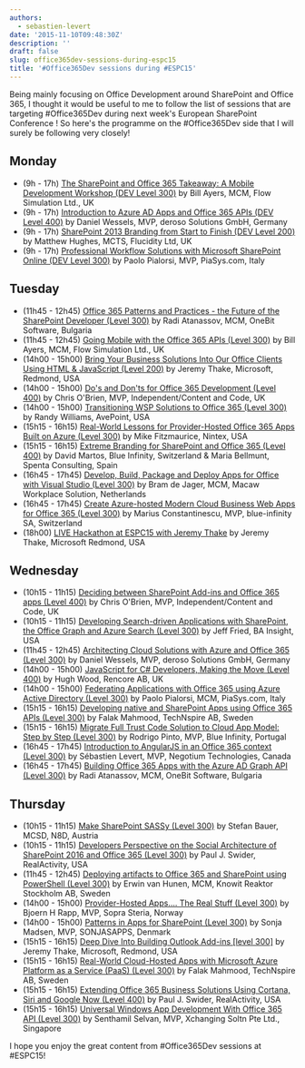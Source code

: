 ```yaml
---
authors:
  - sebastien-levert
date: '2015-11-10T09:48:30Z'
description: ''
draft: false
slug: office365dev-sessions-during-espc15
title: '#Office365Dev sessions during #ESPC15'
---
```


Being mainly focusing on Office Development around SharePoint and Office 365, I thought it would be useful to me to
follow the list of sessions that are targeting #Office365Dev during next week's European SharePoint Conference ! So
here's the programme on the #Office365Dev side that I will surely be following very closely!

## Monday

- (9h - 17h)
  [The SharePoint and Office 365 Takeaway: A Mobile Development Workshop (DEV Level 300)](http://www.sharepointeurope.com/conferences/session/429/the-sharepoint-and-office-365-takeaway-a-mobile-development-workshop-dev-level-300)
  by Bill Ayers, MCM, Flow Simulation Ltd., UK
- (9h - 17h)
  [Introduction to Azure AD Apps and Office 365 APIs (DEV Level 400)](http://www.sharepointeurope.com/conferences/session/431/introduction-to-azure-ad-apps-and-office-365-apis--dev-level-400)
  by Daniel Wessels, MVP, deroso Solutions GmbH, Germany
- (9h - 17h)
  [SharePoint 2013 Branding from Start to Finish (DEV Level 200)](http://www.sharepointeurope.com/conferences/session/434/sharepoint-2013-branding-from-start-to-finish--dev-level-200)
  by Matthew Hughes, MCTS, Flucidity Ltd, UK
- (9h - 17h)
  [Professional Workflow Solutions with Microsoft SharePoint Online (DEV Level 300)](http://www.sharepointeurope.com/conferences/session/435/professional-workflow-solutions-with-microsoft-sharepoint-online--dev-level-300)
  by Paolo Pialorsi, MVP, PiaSys.com, Italy

## Tuesday

- (11h45 - 12h45)
  [Office 365 Patterns and Practices - the Future of the SharePoint Developer (Level 300)](http://www.sharepointeurope.com/conferences/session/446/office-365-patterns-and-practices--the-future-of-the-sharepoint-developer--level-300)
  by Radi Atanassov, MCM, OneBit Software, Bulgaria
- (11h45 - 12h45)
  [Going Mobile with the Office 365 APIs (Level 300)](http://www.sharepointeurope.com/conferences/session/447/going-mobile-with-the-office-365-apis--level-300)
  by Bill Ayers, MCM, Flow Simulation Ltd., UK
- (14h00 - 15h00)
  [Bring Your Business Solutions Into Our Office Clients Using HTML & JavaScript (Level 200)](http://www.sharepointeurope.com/conferences/session/560/bring-your-business-solutions-into-our-office-clients-using-html--javascript-level-200)
  by Jeremy Thake, Microsoft, Redmond, USA
- (14h00 - 15h00)
  [Do's and Don'ts for Office 365 Development (Level 400)](http://www.sharepointeurope.com/conferences/session/456/dos-and-donts-for-office-365-development--level-400)
  by Chris O'Brien, MVP, Independent/Content and Code, UK
- (14h00 - 15h00)
  [Transitioning WSP Solutions to Office 365 (Level 300)](http://www.sharepointeurope.com/conferences/session/457/transitioning-wsp-solutions-to-office-365--level-300)
  by Randy Williams, AvePoint, USA
- (15h15 - 16h15)
  [Real-World Lessons for Provider-Hosted Office 365 Apps Built on Azure (Level 300)](http://www.sharepointeurope.com/conferences/session/464/realworld-lessons-for-providerhosted-office-365-apps-built-on-azure--level-300)
  by Mike Fitzmaurice, Nintex, USA
- (15h15 - 16h15)
  [Extreme Branding for SharePoint and Office 365 (Level 400)](http://www.sharepointeurope.com/conferences/session/465/extreme-branding-for-sharepoint-and-office-365-level-400)
  by David Martos, Blue Infinity, Switzerland & Maria Bellmunt, Spenta Consulting, Spain
- (16h45 - 17h45)
  [Develop, Build, Package and Deploy Apps for Office with Visual Studio (Level 300)](http://www.sharepointeurope.com/conferences/session/470/develop-build-package-and-deploy-apps-for-office-with-visual-studio--level-300)
  by Bram de Jager, MCM, Macaw Workplace Solution, Netherlands
- (16h45 - 17h45)
  [Create Azure-hosted Modern Cloud Business Web Apps for Office 365 (Level 300)](http://www.sharepointeurope.com/conferences/session/473/create-azurehosted-modern-cloud-business-web-apps-for-office-365---level-300)
  by Marius Constantinescu, MVP, blue-infinity SA, Switzerland
- (18h00)
  [LIVE Hackathon at ESPC15 with Jeremy Thake](http://www.sharepointeurope.com/conferences/session/563/live-hackathon-at-espc15-with-jeremy-thake)
  by Jeremy Thake, Microsoft Redmond, USA

## Wednesday

- (10h15 - 11h15)
  [Deciding between SharePoint Add-ins and Office 365 apps (Level 400)](http://www.sharepointeurope.com/conferences/session/484/deciding-between-sharepoint-addins-and-office-365-apps-level-400)
  by Chris O'Brien, MVP, Independent/Content and Code, UK
- (10h15 - 11h15)
  [Developing Search-driven Applications with SharePoint, the Office Graph and Azure Search (Level 300)](http://www.sharepointeurope.com/conferences/session/485/developing-searchdriven-applications-with-sharepoint-the-office-graph-and-azure-search--level-300)
  by Jeff Fried, BA Insight, USA
- (11h45 - 12h45)
  [Architecting Cloud Solutions with Azure and Office 365 (Level 300)](http://www.sharepointeurope.com/conferences/session/493/architecting-cloud-solutions-with-azure-and-office-365--level-300)
  by Daniel Wessels, MVP, deroso Solutions GmbH, Germany
- (14h00 - 15h00)
  [JavaScript for C# Developers, Making the Move (Level 400)](http://www.sharepointeurope.com/conferences/session/501/javascript-for-c-developers-making-the-move--level-400)
  by Hugh Wood, Rencore AB, UK
- (14h00 - 15h00)
  [Federating Applications with Office 365 using Azure Active Directory (Level 300)](http://www.sharepointeurope.com/conferences/session/502/federating-applications-with-office-365-using-azure-active-directory-level-300)
  by Paolo Pialorsi, MCM, PiaSys.com, Italy
- (15h15 - 16h15)
  [Developing native and SharePoint Apps using Office 365 APIs (Level 300)](http://www.sharepointeurope.com/conferences/session/511/developing-native-and-sharepoint-apps-using-office-365-apis--level-300)
  by Falak Mahmood, TechNspire AB, Sweden
- (15h15 - 16h15)
  [Migrate Full Trust Code Solution to Cloud App Model: Step by Step (Level 300)](http://www.sharepointeurope.com/conferences/session/513/migrate-full-trust-code-solution-to-cloud-app-model-step-by-step--level-300)
  by Rodrigo Pinto, MVP, Blue Infinity, Portugal
- (16h45 - 17h45)
  [Introduction to AngularJS in an Office 365 context (Level 300)](http://www.sharepointeurope.com/conferences/session/519/introduction-to-angularjs-in-an-office-365-context--level-300)
  by Sébastien Levert, MVP, Negotium Technologies, Canada
- (16h45 - 17h45)
  [Building Office 365 Apps with the Azure AD Graph API (Level 300)](http://www.sharepointeurope.com/conferences/session/520/building-office-365-apps-with-the-azure-ad-graph-api--level-300)
  by Radi Atanassov, MCM, OneBit Software, Bulgaria

## Thursday

- (10h15 - 11h15)
  [Make SharePoint SASSy (Level 300)](http://www.sharepointeurope.com/conferences/session/525/make-sharepoint-sassy--level-300)
  by Stefan Bauer, MCSD, N8D, Austria
- (10h15 - 11h15)
  [Developers Perspective on the Social Architecture of SharePoint 2016 and Office 365 (Level 300)](http://www.sharepointeurope.com/conferences/session/528/developers-perspective-on-the-social-architecture-of-sharepoint-2016-and-office-365--level-300)
  by Paul J. Swider, RealActivity, USA
- (11h45 - 12h45)
  [Deploying artifacts to Office 365 and SharePoint using PowerShell (Level 300)](http://www.sharepointeurope.com/conferences/session/537/deploying-artifacts-to-office-365-and-sharepoint-using-powershell--level-300)
  by Erwin van Hunen, MCM, Knowit Reaktor Stockholm AB, Sweden
- (14h00 - 15h00)
  [Provider-Hosted Apps.... The Real Stuff (Level 300)](http://www.sharepointeurope.com/conferences/session/548/providerhosted-apps-the-real-stuff--level-300)
  by Bjoern H Rapp, MVP, Sopra Steria, Norway
- (14h00 - 15h00)
  [Patterns in Apps for SharePoint (Level 300)](http://www.sharepointeurope.com/conferences/session/549/patterns-in-apps-for-sharepoint--level-300)
  by Sonja Madsen, MVP, SONJASAPPS, Denmark
- (15h15 - 16h15)
  [Deep Dive Into Building Outlook Add-ins [level 300]](http://www.sharepointeurope.com/conferences/session/561/deep-dive-into-building-outlook-addins-level-300)
  by Jeremy Thake, Microsoft, Redmond, USA
- (15h15 - 16h15)
  [Real-World Cloud-Hosted Apps with Microsoft Azure Platform as a Service (PaaS) (Level 300)](http://www.sharepointeurope.com/conferences/session/555/realworld-cloudhosted-apps-with-microsoft-azure-platform-as-a-service-paas--level-300)
  by Falak Mahmood, TechNspire AB, Sweden
- (15h15 - 16h15)
  [Extending Office 365 Business Solutions Using Cortana, Siri and Google Now (Level 400)](http://www.sharepointeurope.com/conferences/session/557/extending-office-365-business-solutions-using-cortana-siri-and-google-now--level-400)
  by Paul J. Swider, RealActivity, USA
- (15h15 - 16h15)
  [Universal Windows App Development With Office 365 API (Level 300)](http://www.sharepointeurope.com/conferences/session/558/universal-windows-app-development-with-office-365-api--level-300)
  by Senthamil Selvan, MVP, Xchanging Soltn Pte Ltd., Singapore

I hope you enjoy the great content from #Office365Dev sessions at #ESPC15!
